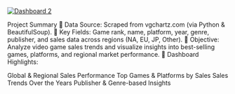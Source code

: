 <div class='tableauPlaceholder' id='viz1741417756564' style='position: relative'><noscript><a href='#'><img alt='Dashboard 2 ' src='https:&#47;&#47;public.tableau.com&#47;static&#47;images&#47;Bo&#47;Book1_17414175085960&#47;Dashboard2&#47;1_rss.png' style='border: none' /></a></noscript><object class='tableauViz'  style='display:none;'><param name='host_url' value='https%3A%2F%2Fpublic.tableau.com%2F' /> <param name='embed_code_version' value='3' /> <param name='site_root' value='' /><param name='name' value='Book1_17414175085960&#47;Dashboard2' /><param name='tabs' value='no' /><param name='toolbar' value='yes' /><param name='static_image' value='https:&#47;&#47;public.tableau.com&#47;static&#47;images&#47;Bo&#47;Book1_17414175085960&#47;Dashboard2&#47;1.png' /> <param name='animate_transition' value='yes' /><param name='display_static_image' value='yes' /><param name='display_spinner' value='yes' /><param name='display_overlay' value='yes' /><param name='display_count' value='yes' /><param name='language' value='en-US' /><param name='filter' value='publish=yes' /></object></div>                


Project Summary
🔹 Data Source: Scraped from vgchartz.com (via Python & BeautifulSoup).
🔹 Key Fields: Game rank, name, platform, year, genre, publisher, and sales data across regions (NA, EU, JP, Other).
🔹 Objective: Analyze video game sales trends and visualize insights into best-selling games, platforms, and regional market performance.
🔹 Dashboard Highlights:

Global & Regional Sales Performance
Top Games & Platforms by Sales
Sales Trends Over the Years
Publisher & Genre-based Insights
